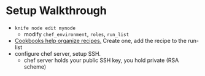 # Setup Walkthrough
- `knife node edit mynode` 
  - modify `chef_environment`, `roles`, `run_list`
- [Cookbooks help organize recipes.](./Cookbooks.md) Create one, add the recipe to the run-list
- configure chef server, setup SSH.
  - chef server holds your public SSH key, you hold private (RSA scheme)

